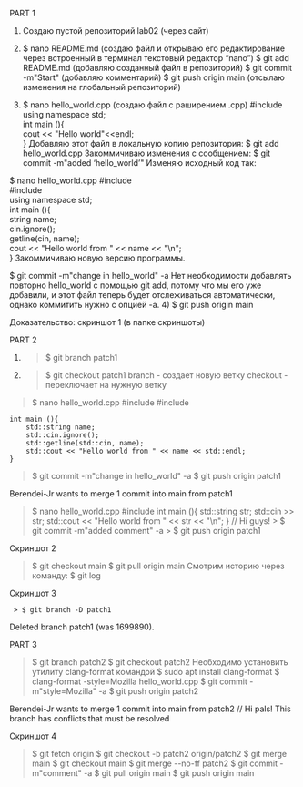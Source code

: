PART 1
1) Cоздаю пустой репозиторий lab02 (через сайт)
2) $ nano README.md  (создаю файл и открываю его редактирование через встроенный в терминал текстовый редактор “nano”)
$ git add README.md (добавляю созданный файл в репозиторий)
$ git commit -m"Start" (добавляю комментарий)
$ git push origin main (отсылаю изменения на глобальный репозиторий)


3) $ nano hello_world.cpp (создаю файл с раширением .срр)
#include <iostream> 
   using namespace std;   
int main (){        
cout << "Hello world"<<endl;    
}
Добавляю этот файл в локальную копию репозитория: $ git add hello_world.cpp 
Закоммичиваю изменения с сообщением: $ git commit -m"added ‘hello_world’"
Изменяю исходный код так:

$ 	nano hello_world.cpp
   #include <iostream>   
#include <string>   
using namespace std;   
int main (){    
 string name;   
cin.ignore();   
 getline(cin, name);    
 cout << "Hello world from " << name << "\n";   
}
Закоммичиваю новую версию программы. 

$ 	git commit -m"change in hello_world" -a
Нет необходимости добавлять повторно hello_world с помощью git add, потому что мы его уже добавили, и этот файл теперь будет отслеживаться автоматически, однако коммитить нужно с опцией -а.
4) $ git push origin main

Доказательство: скриншот 1 (в папке скриншоты)

PART 2
1) > $ git branch patch1
2) 
   > $ git checkout patch1
branch - создает новую ветку
checkout - переключает на нужную ветку
> $ nano hello_world.cpp
      #include <iostream>
    #include <string>

    int main (){
        std::string name;
        std::cin.ignore();
        std::getline(std::cin, name);
        std::cout << "Hello world from " << name << std::endl;
    }

> $ git commit -m"change in hello_world" -a
> $ git push origin patch1

Berendei-Jr wants to merge 1 commit into main from patch1
  >    $ nano hello_world.cpp
#include <iostream>
int main (){
    std::string str;
    std::cin >> str;
    std::cout << "Hello world from " << str << "\n";
}
// Hi guys!
     > $ git commit -m"added comment" -a
     > $ git push origin patch1
 
Скриншот 2

> $ git checkout main
> $ git pull origin main
Смотрим историю через команду: 
> $ git log

Скриншот 3

     > $ git branch -D patch1
Deleted branch patch1 (was 1699890).

PART 3
> $ git branch patch2
> $ git checkout patch2
      Необходимо установить утилиту clang-format командой $ sudo apt install clang-format
> $ clang-format -style=Mozilla hello_world.cpp
> $ git commit -m"style=Mozilla" -a
> $ git 	push origin patch2

Berendei-Jr wants to merge 1 commit into main from patch2
// Hi pals!
This branch has conflicts that must be resolved

Скриншот 4

> $ git fetch origin
> $ git checkout -b patch2 origin/patch2
> $ git merge main
> $ git checkout main
> $ git merge --no-ff patch2
> $ git commit -m"comment" -a
> $ git pull origin main
> $ git push origin main
